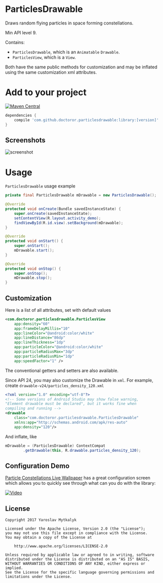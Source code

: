 # ParticlesDrawable
Draws random flying particles in space forming constellations.

Min API level 9.

Contains:
- `ParticlesDrawable`, which is an `Animatable` `Drawable`.
- `ParticlesView`, which is a `View`.

Both have the same public methods for customization and may be inflated using the same customization xml attributes.

# Add to your project

[![Maven Central](https://maven-badges.herokuapp.com/maven-central/com.github.doctoror.particlesdrawable/library/badge.png?style=flat)](https://maven-badges.herokuapp.com/maven-central/com.github.doctoror.particlesdrawable/library)

```groovy
dependencies {
    compile 'com.github.doctoror.particlesdrawable:library:[version]'
}
```

## Screenshots
![screenshot](/screenshots/demo.gif?raw=true)

# Usage
`ParticlesDrawable` usage example
```java
private final ParticlesDrawable mDrawable = new ParticlesDrawable();

@Override
protected void onCreate(Bundle savedInstanceState) {
    super.onCreate(savedInstanceState);
    setContentView(R.layout.activity_demo);
    findViewById(R.id.view).setBackground(mDrawable);
}

@Override
protected void onStart() {
    super.onStart();
    mDrawable.start();
}

@Override
protected void onStop() {
    super.onStop();
    mDrawable.stop();
}
```

## Customization
Here is a list of all attributes, set with default values

```xml
<com.doctoror.particlesdrawable.ParticlesView
    app:density="60"
    app:frameDelayMillis="10"
    app:lineColor="@android:color/white"
    app:lineDistance="86dp"
    app:lineThickness="1dp"
    app:particleColor="@android:color/white"
    app:particleRadiusMax="3dp"
    app:particleRadiusMin="1dp"
    app:speedFactor="1" />
```
The conventional getters and setters are also available.

Since API 24, you may also customize the Drawable in `xml`. For example, create
`drawable-v24/particles_density_120.xml`
```xml
<?xml version="1.0" encoding="utf-8"?>
<!-- Some versions of Android Studio may show false warning,
"Element drawable must be declared", but it works fine when
compiling and running -->
<drawable
    class="com.doctoror.particlesdrawable.ParticlesDrawable"
    xmlns:app="http://schemas.android.com/apk/res-auto"
    app:density="120"/>
```
And inflate, like
```java
mDrawable = (ParticlesDrawable) ContextCompat
        .getDrawable(this, R.drawable.particles_density_120);
```

## Configuration Demo
[Particle Constellations Live Wallpaper](https://github.com/Doctoror/ParticleConstellationsLiveWallpaper) has a great configuration screen which allows you to quickly see through what can you do with the library:

[![Video](https://github.com/Doctoror/ParticlesWallpaper/raw/master/screenshots/video.png)](https://www.youtube.com/watch?v=Q7qvmCMUN20)


## License
```
Copyright 2017 Yaroslav Mytkalyk

Licensed under the Apache License, Version 2.0 (the "License");
you may not use this file except in compliance with the License.
You may obtain a copy of the License at

    http://www.apache.org/licenses/LICENSE-2.0

Unless required by applicable law or agreed to in writing, software
distributed under the License is distributed on an "AS IS" BASIS,
WITHOUT WARRANTIES OR CONDITIONS OF ANY KIND, either express or implied.
See the License for the specific language governing permissions and
limitations under the License.

```
